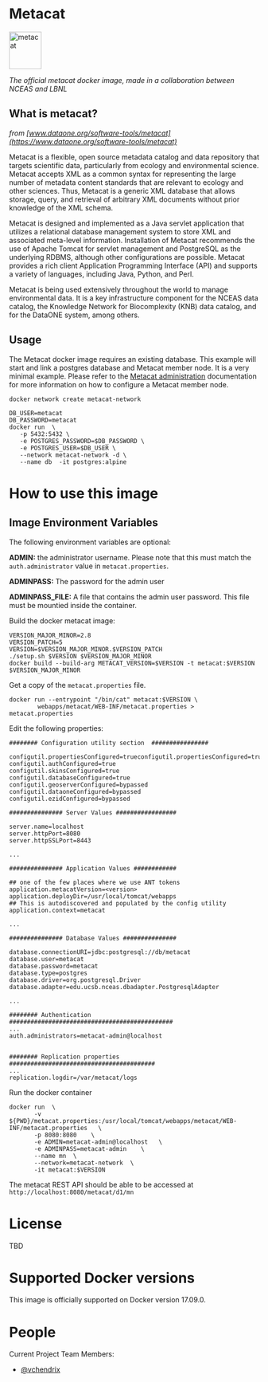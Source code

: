 # Metacat
<img src="https://knb.ecoinformatics.org/knb/docs/_images/metacat-logo-darkgray.png" 
alt="metacat" height="75" width="65"/>

*The official metacat docker image, made in a collaboration between NCEAS and LBNL*

## What is metacat?

*from [www.dataone.org/software-tools/metacat](https://www.dataone.org/software-tools/metacat)*

Metacat is a flexible, open source metadata catalog and data repository 
that targets scientific data, particularly from ecology and environmental 
science. Metacat accepts XML as a common syntax for representing the large 
number of metadata content standards that are relevant to ecology and other 
sciences. Thus, Metacat is a generic XML database that allows storage, query, 
and retrieval of arbitrary XML documents without prior knowledge of the XML schema.

Metacat is designed and implemented as a Java servlet application that utilizes 
a relational database management system to store XML and associated meta-level 
information. Installation of Metacat recommends the use of Apache Tomcat for 
servlet management and PostgreSQL as the underlying RDBMS, although other 
configurations are possible. Metacat provides a rich client Application 
Programming Interface (API) and supports a variety of languages, including 
Java, Python, and Perl.

Metacat is being used extensively throughout the world to manage environmental 
data. It is a key infrastructure component for the NCEAS data catalog, the 
Knowledge Network for Biocomplexity (KNB) data catalog, and for the DataONE 
system, among others.

## Usage
The Metacat docker image requires an existing database.  This 
example will start and link a postgres database and Metacat member node.
It is a very minimal example. Please refer to the 
[Metacat administration](https://knb.ecoinformatics.org/knb/docs/)
documentation for more information on how to configure a Metacat member node.


    docker network create metacat-network
    
    DB_USER=metacat
    DB_PASSWORD=metacat
    docker run  \
       -p 5432:5432 \
       -e POSTGRES_PASSWORD=$DB_PASSWORD \
       -e POSTGRES_USER=$DB_USER \
       --network metacat-network -d \
       --name db  -it postgres:alpine 


# How to use this image

## Image Environment Variables
The following environment variables are optional:

**ADMIN:** the administrator username.  Please note that this must match the 
`auth.administrator` value in `metacat.properties`.

**ADMINPASS:** The password for the admin user

**ADMINPASS_FILE:**  A file that contains the admin user password.  This file 
must be mountied inside the container.


Build the docker metacat image:

    VERSION_MAJOR_MINOR=2.8
    VERSION_PATCH=5
    VERSION=$VERSION_MAJOR_MINOR.$VERSION_PATCH
    ./setup.sh $VERSION $VERSION_MAJOR_MINOR
    docker build --build-arg METACAT_VERSION=$VERSION -t metacat:$VERSION $VERSION_MAJOR_MINOR
 
Get a copy of the `metacat.properties` file.

    docker run --entrypoint "/bin/cat" metacat:$VERSION \
            webapps/metacat/WEB-INF/metacat.properties > metacat.properties

Edit the following properties:
    
    ######## Configuration utility section  ################
    
    configutil.propertiesConfigured=trueconfigutil.propertiesConfigured=true
    configutil.authConfigured=true
    configutil.skinsConfigured=true
    configutil.databaseConfigured=true
    configutil.geoserverConfigured=bypassed
    configutil.dataoneConfigured=bypassed
    configutil.ezidConfigured=bypassed
    
    ############### Server Values #################
    
    server.name=localhost
    server.httpPort=8080
    server.httpSSLPort=8443
    
    ...
    
    ############### Application Values ############

    ## one of the few places where we use ANT tokens
    application.metacatVersion=<version>
    application.deployDir=/usr/local/tomcat/webapps
    ## This is autodiscovered and populated by the config utility
    application.context=metacat
    
    ...
    
    ############### Database Values ###############
    
    database.connectionURI=jdbc:postgresql://db/metacat
    database.user=metacat
    database.password=metacat
    database.type=postgres
    database.driver=org.postgresql.Driver
    database.adapter=edu.ucsb.nceas.dbadapter.PostgresqlAdapter

    ...
    
    ######## Authentication  ##############################################
    ...
    auth.administrators=metacat-admin@localhost
    
    
    ######## Replication properties  #########################################
    ...
    replication.logdir=/var/metacat/logs


Run the docker container 
    
    docker run  \
           -v ${PWD}/metacat.properties:/usr/local/tomcat/webapps/metacat/WEB-INF/metacat.properties   \
           -p 8080:8080    \
           -e ADMIN=metacat-admin@localhost   \
           -e ADMINPASS=metacat-admin    \
           --name mn  \
           --network=metacat-network  \
           -it metacat:$VERSION 
           

The metacat REST API should be able to be accessed at `http://localhost:8080/metacat/d1/mn`



# License

TBD

# Supported Docker versions

This image is officially supported on Docker version 17.09.0.


# People

Current Project Team Members:

 * [@vchendrix](https://github.com/vchendrix)
